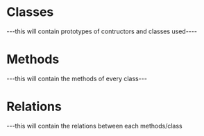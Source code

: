 # Classes
---this will contain prototypes of contructors and classes used----
# Methods
---this will contain the methods of every class---
# Relations
---this will contain the relations between each methods/class
